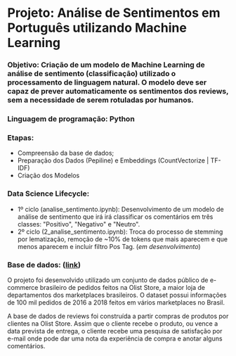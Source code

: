 # **Projeto: Análise de Sentimentos em Português utilizando Machine Learning**

### **Objetivo:** Criação de um modelo de Machine Learning de análise de sentimento (classificação) utilizado o processamento de linguagem natural. O modelo deve ser capaz de prever automaticamente os sentimentos dos reviews, sem a necessidade de serem rotuladas por humanos.

### **Linguagem de programação:** Python

### **Etapas:**

- Compreensão da base de dados;
- Preparação dos Dados (Pepiline) e Embeddings (CountVectorize | TF-IDF)
- Criação dos Modelos 

### **Data Science Lifecycle:**
- 1º ciclo (analise_sentimento.ipynb): Desenvolvimento de um modelo de análise de sentimento que irá irá classificar os comentários em três classes: "Positivo", "Negativo" e "Neutro". 
- 2º ciclo (2_analise_sentimento.ipynb): Troca do processo de stemming por lematização, remoção de ~10% de tokens que mais aparecem e que menos aparecem e incluir filtro Pos Tag. (*em desenvolvimento*)

### **Base de dados:** ([link](https://www.kaggle.com/datasets/olistbr/brazilian-ecommerce))
O projeto foi desenvolvido utilizado um conjunto de dados público de e-commerce brasileiro de pedidos feitos na Olist Store, a maior loja de departamentos dos marketplaces brasileiros. O dataset possui informações de 100 mil pedidos de 2016 a 2018 feitos em vários marketplaces no Brasil. 

A base de dados de reviews foi construída a partir compras de produtos por clientes na Olist Store. Assim que o cliente recebe o produto, ou vence a data prevista de entrega, o cliente recebe uma pesquisa de satisfação por e-mail onde pode dar uma nota da experiência de compra e anotar alguns comentários.
